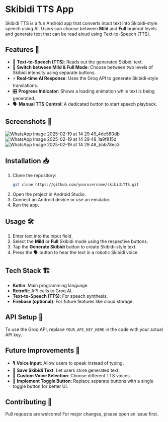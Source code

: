 # Skibidi TTS App

Skibidi TTS is a fun Android app that converts input text into Skibidi-style speech using AI. Users can choose between **Mild** and **Full** brainrot levels and generate text that can be read aloud using Text-to-Speech (TTS).

## Features 🚀

- 🎤 **Text-to-Speech (TTS)**: Reads out the generated Skibidi text.
- 🔄 **Switch between Mild & Full Mode**: Choose between two levels of Skibidi intensity using separate buttons.
- ⚡ **Real-time AI Response**: Uses the Groq API to generate Skibidi-style translations.
- 🎛️ **Progress Indicator**: Shows a loading animation while text is being generated.
- 🗣️ **Manual TTS Control**: A dedicated button to start speech playback.

## Screenshots 📸
![WhatsApp Image 2025-02-19 at 14 29 49_4de580db](https://github.com/user-attachments/assets/77d97d8e-a195-4d2d-8954-62dc01574e63) ![WhatsApp Image 2025-02-19 at 14 29 48_1a9f815d](https://github.com/user-attachments/assets/b60624aa-a3a0-4764-b16a-617938b1590c)
![WhatsApp Image 2025-02-19 at 14 29 48_bbb78ec3](https://github.com/user-attachments/assets/05678ad8-a5bf-4e11-8da7-675dfbe58ee0)



## Installation 📥

1. Clone the repository:
   ```sh
   git clone https://github.com/yourusername/skibidiTTS.git
   ```
2. Open the project in Android Studio.
3. Connect an Android device or use an emulator.
4. Run the app.

## Usage 🛠️

1. Enter text into the input field.
2. Select the **Mild** or **Full** Skibidi mode using the respective buttons.
3. Tap the **Generate Skibidi** button to create Skibidi-style text.
4. Press the 🗣️ button to hear the text in a robotic Skibidi voice.

## Tech Stack 🏗️

- **Kotlin**: Main programming language.
- **Retrofit**: API calls to Groq AI.
- **Text-to-Speech (TTS)**: For speech synthesis.
- **Firebase (optional)**: For future features like cloud storage.

## API Setup 🔑

To use the Groq API, replace `YOUR_API_KEY_HERE` in the code with your actual API key.

## Future Improvements 🌟

- 🎙️ **Voice Input**: Allow users to speak instead of typing.
- 📝 **Save Skibidi Text**: Let users store generated text.
- 📢 **Custom Voice Selection**: Choose different TTS voices.
- 🔄 **Implement Toggle Button**: Replace separate buttons with a single toggle button for better UI.

## Contributing 🤝

Pull requests are welcome! For major changes, please open an issue first.
